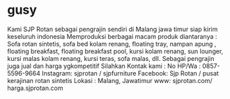 # gusy
Kami SJP Rotan sebagai pengrajin sendiri di Malang jawa timur siap kirim keseluruh indonesia  Memproduksi berbagai macam produk diantaranya :  Sofa rotan sintetis, sofa bed kolam renang, floating tray, nampan apung , floating breakfast, floating breakfast pool, kursi kolam renang, sun lounger, kursi malas kolam renang, kursi teras, sofa malas, dll. Sebagai pengrajin juga jual dan harga ygkompetitif Silahkan Kontak kami : No HP/Wa : 0857-5596-9664  Instagram: sjprotan / sjpfurniture    Facebook: Sjp Rotan / pusat kerajinan rotan sintetis    Lokasi : Malang, Jawatimur    www: sjprotan.com/ harga.sjprotan.com  
